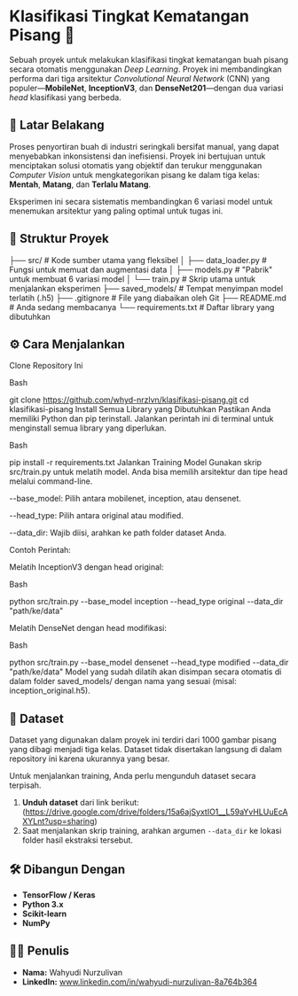 # Klasifikasi Tingkat Kematangan Pisang 🍌

Sebuah proyek untuk melakukan klasifikasi tingkat kematangan buah pisang secara otomatis menggunakan *Deep Learning*. Proyek ini membandingkan performa dari tiga arsitektur *Convolutional Neural Network* (CNN) yang populer—**MobileNet**, **InceptionV3**, dan **DenseNet201**—dengan dua variasi *head* klasifikasi yang berbeda.

## 🎯 Latar Belakang

Proses penyortiran buah di industri seringkali bersifat manual, yang dapat menyebabkan inkonsistensi dan inefisiensi. Proyek ini bertujuan untuk menciptakan solusi otomatis yang objektif dan terukur menggunakan *Computer Vision* untuk mengkategorikan pisang ke dalam tiga kelas: **Mentah**, **Matang**, dan **Terlalu Matang**.

Eksperimen ini secara sistematis membandingkan 6 variasi model untuk menemukan arsitektur yang paling optimal untuk tugas ini.

## 📂 Struktur Proyek

├── src/                # Kode sumber utama yang fleksibel
│   ├── data_loader.py  # Fungsi untuk memuat dan augmentasi data
│   ├── models.py       # "Pabrik" untuk membuat 6 variasi model
│   └── train.py        # Skrip utama untuk menjalankan eksperimen
├── saved_models/       # Tempat menyimpan model terlatih (.h5)
├── .gitignore          # File yang diabaikan oleh Git
├── README.md           # Anda sedang membacanya
└── requirements.txt    # Daftar library yang dibutuhkan

## ⚙️ Cara Menjalankan
Clone Repository Ini

Bash

git clone https://github.com/whyd-nrzlvn/klasifikasi-pisang.git
cd klasifikasi-pisang
Install Semua Library yang Dibutuhkan
Pastikan Anda memiliki Python dan pip terinstall. Jalankan perintah ini di terminal untuk menginstall semua library yang diperlukan.

Bash

pip install -r requirements.txt
Jalankan Training Model
Gunakan skrip src/train.py untuk melatih model. Anda bisa memilih arsitektur dan tipe head melalui command-line.

--base_model: Pilih antara mobilenet, inception, atau densenet.

--head_type: Pilih antara original atau modified.

--data_dir: Wajib diisi, arahkan ke path folder dataset Anda.

Contoh Perintah:

Melatih InceptionV3 dengan head original:

Bash

python src/train.py --base_model inception --head_type original --data_dir "path/ke/data"

Melatih DenseNet dengan head modifikasi:

Bash

python src/train.py --base_model densenet --head_type modified --data_dir "path/ke/data"
Model yang sudah dilatih akan disimpan secara otomatis di dalam folder saved_models/ dengan nama yang sesuai (misal: inception_original.h5).

## 💾 Dataset

Dataset yang digunakan dalam proyek ini terdiri dari 1000 gambar pisang yang dibagi menjadi tiga kelas. Dataset tidak disertakan langsung di dalam repository ini karena ukurannya yang besar.

Untuk menjalankan training, Anda perlu mengunduh dataset secara terpisah.

1.  **Unduh dataset** dari link berikut: (https://drive.google.com/drive/folders/15a6ajSyxtIO1__L59aYvHLUuEcAXYLnt?usp=sharing)
2.  Saat menjalankan skrip training, arahkan argumen `--data_dir` ke lokasi folder hasil ekstraksi tersebut.

## 🛠️ Dibangun Dengan
* **TensorFlow / Keras**
* **Python 3.x**
* **Scikit-learn**
* **NumPy**

## 🧑‍💻 Penulis
* **Nama:** Wahyudi Nurzulivan
* **LinkedIn:** www.linkedin.com/in/wahyudi-nurzulivan-8a764b364
